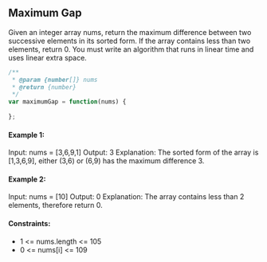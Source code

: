 ## Maximum Gap
Given an integer array nums, return the maximum difference between two successive elements in its sorted form. If the array contains less than two elements, return 0.
You must write an algorithm that runs in linear time and uses linear extra space.

```javascript
/**
 * @param {number[]} nums
 * @return {number}
 */
var maximumGap = function(nums) {
    
};
```

#### Example 1:
Input: nums = [3,6,9,1]
Output: 3
Explanation: The sorted form of the array is [1,3,6,9], either (3,6) or (6,9) has the maximum difference 3.

#### Example 2:
Input: nums = [10]
Output: 0
Explanation: The array contains less than 2 elements, therefore return 0.
 
#### Constraints:
- 1 <= nums.length <= 105
- 0 <= nums[i] <= 109
